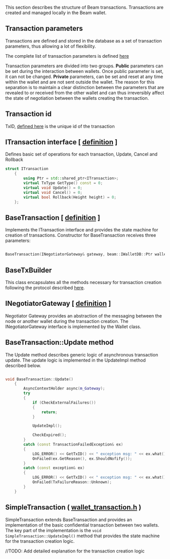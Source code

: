 This section describes the structure of Beam transactions. Transactions are created and managed locally in the Beam wallet. 

## Transaction parameters

Transactions are defined and stored in the database as a set of transaction parameters, thus allowing a lot of flexibility.

The complete list of transaction parameters is defined [here](https://github.com/BeamMW/beam/blob/edf0bb8a16626f6e1160bc09a7af4e0a40adb813/wallet/common.h#L226)

Transaction parameters are divided into two groups. **Public** parameters can be set during the interaction between wallets. Once public parameter is set, it can not be changed. **Private** parameters, can be set and reset at any time within the wallet and are not sent outside the wallet. The reason for this separation is to maintain a clear distinction between the parameters that are revealed to or received from the other wallet and can thus irreversibly affect the state of negotiation between the wallets creating the transaction.

## Transaction id

TxID, [defined here](https://github.com/BeamMW/beam/blob/edf0bb8a16626f6e1160bc09a7af4e0a40adb813/wallet/common.h#L37) is the unique id of the transaction

## ITransaction interface [ [definition](https://github.com/BeamMW/beam/blob/edf0bb8a16626f6e1160bc09a7af4e0a40adb813/wallet/base_transaction.h#L28) ]

Defines basic set of operations for each transaction, Update, Cancel and Rollback

```c++
struct ITransaction
    {
        using Ptr = std::shared_ptr<ITransaction>;
        virtual TxType GetType() const = 0;
        virtual void Update() = 0;
        virtual void Cancel() = 0;
        virtual bool Rollback(Height height) = 0;
    };

```

## BaseTransaction [ [definition](https://github.com/BeamMW/beam/blob/edf0bb8a16626f6e1160bc09a7af4e0a40adb813/wallet/base_transaction.h#L55) ]

Implements the ITransaction interface and provides the state machine for creation of transactions. Constructor for BaseTransaction receives three parameters:

```c++

BaseTransaction(INegotiatorGateway& gateway, beam::IWalletDB::Ptr walletDB, const TxID& txID);

```


## BaseTxBuilder

This class encapsulates all the methods necessary for transaction creation following the protocol described [here](https://github.com/BeamMW/beam/wiki/Transaction-creation-protocol).



## INegotiatorGateway [ [definition](https://github.com/BeamMW/beam/blob/edf0bb8a16626f6e1160bc09a7af4e0a40adb813/wallet/common.h#L409) ]

Negotiator Gateway provides an abstraction of the messaging between the node or another wallet during the transaction creation. The INegotiatorGateway interface is implemented by the Wallet class.


## BaseTransaction::Update method

The Update method describes generic logic of asynchronous transaction update. The update logic is implemented in the UpdateImpl method described below. 

```c++

void BaseTransaction::Update()
    {
        AsyncContextHolder async(m_Gateway);
        try
        {
            if (CheckExternalFailures())
            {
                return;
            }

            UpdateImpl();

            CheckExpired();
        }
        catch (const TransactionFailedException& ex)
        {
            LOG_ERROR() << GetTxID() << " exception msg: " << ex.what();
            OnFailed(ex.GetReason(), ex.ShouldNofify());
        }
        catch (const exception& ex)
        {
            LOG_ERROR() << GetTxID() << " exception msg: " << ex.what();
            OnFailed(TxFailureReason::Unknown);
        }
    }

```

## SimpleTransaction ( [wallet_transaction.h](https://github.com/BeamMW/beam/blob/edf0bb8a16626f6e1160bc09a7af4e0a40adb813/wallet/wallet_transaction.h#L1) )

SimpleTransaction extends BaseTransaction and provides an implementation of the basic confidential transaction between two wallets. The key part of the implementation is the `void SimpleTransaction::UpdateImpl()` method that provides the state machine for the transaction creation logic.

//TODO: Add detailed explanation for the transaction creation logic


